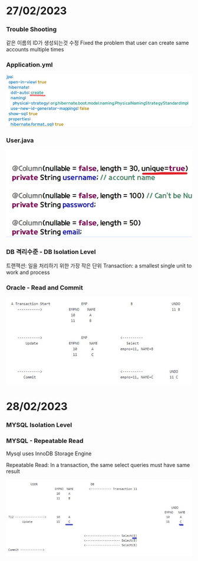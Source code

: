 # 27/02/2023 

### Trouble Shooting

같은 이름의 ID가 생성되는것 수정
Fixed the problem that user can create same accounts multiple times


### Application.yml
![image1](./Unique.jpg)

### User.java
![image2](./Unique2.jpg)




### DB 격리수준 - DB Isolation Level

트랜잭션: 일을 처리하기 위한 가장 작은 단위
Transaction: a smallest single unit to work and process

### Oracle - Read and Commit


![OC](./OracleReadCommit.jpg)   


# 28/02/2023 

### MYSQL Isolation Level

### MYSQL - Repeatable Read

Mysql uses InnoDB Storage Engine 

Repeatable Read: In a transaction, the same select queries must have same result 



![RD](./RepeatableRead.jpg)  
                      
